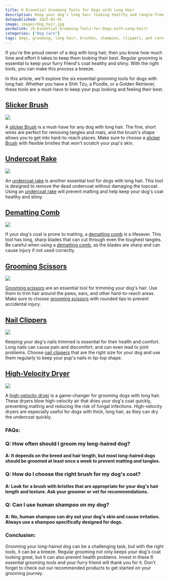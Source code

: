 ```yaml
---
title: 6 Essential Grooming Tools for Dogs with Long Hair
description: Keep your dog's long hair looking healthy and tangle-free with these 6 essential grooming tools. From brushes to shampoos, we've got you covered.
datepublished: 2025-01-01
image: images/dog_hair.jpg
permalink: /6-Essential-Grooming-Tools-for-Dogs-with-Long-hair/
categories: ["Dog Care"]
tags: dogs, grooming, long hair, brushes, shampoos, clippers, pet care
---
```


If you're the proud owner of a dog with long hair, then you know how much time and effort it takes to keep them looking their best. Regular grooming is essential to keep your furry friend's coat healthy and shiny. With the right tools, you can make this process a breeze.

In this article, we'll explore the six essential grooming tools for dogs with long hair. Whether you have a Shih Tzu, a Poodle, or a Golden Retriever, these tools are a must-have to keep your pup looking and feeling their best.

## [Slicker Brush](https://amzn.to/3Yni8VD)

<a href="https://www.amazon.com/Hertzko-Self-Cleaning-Slicker-Brush/dp/B00ZGPI3OY?crid=1VCXRUDQAEQ3S&keywords=slicker+brush+for+dogs&qid=1678207264&sprefix=Slicker+Brush%2Caps%2C889&sr=8-1-spons&psc=1&smid=A2ZGEJ0145DF0H&spLa=ZW5jcnlwdGVkUXVhbGlmaWVyPUExN1BHOTVUSldFNk1ZJmVuY3J5cHRlZElkPUEwMTE5NDA0QTQ2WTZJM0RSNThVJmVuY3J5cHRlZEFkSWQ9QTAxNTk2MTVZOU1YMlBKRzQzS1gmd2lkZ2V0TmFtZT1zcF9hdGYmYWN0aW9uPWNsaWNrUmVkaXJlY3QmZG9Ob3RMb2dDbGljaz10cnVl&linkCode=li2&tag=forpetswith01-20&linkId=61e6178c8b47364ee21f878463d45bb3&language=en_US&ref_=as_li_ss_il" target="_blank"><img border="0" src="//ws-na.amazon-adsystem.com/widgets/q?_encoding=UTF8&ASIN=B00ZGPI3OY&Format=_SL160_&ID=AsinImage&MarketPlace=US&ServiceVersion=20070822&WS=1&tag=forpetswith01-20&language=en_US" ></a><img src="https://ir-na.amazon-adsystem.com/e/ir?t=forpetswith01-20&language=en_US&l=li2&o=1&a=B00ZGPI3OY" width="1" height="1" border="0" alt="" style="border:none !important; margin:0px !important;" />

A [slicker Brush](https://amzn.to/3Yni8VD) is a must-have for any dog with long hair. The fine, short wires are perfect for removing tangles and mats, and the brush's shape allows you to get into hard-to-reach places. Make sure to choose a [slicker Brush](https://amzn.to/3Yni8VD) with flexible bristles that won't scratch your pup's skin.

## [Undercoat Rake](https://amzn.to/3SSzqsJ)

<a href="https://www.amazon.com/Maxpower-Planet-Pet-Grooming-Brush/dp/B07P2N8HQH?crid=3PRWCCHREKF52&keywords=Undercoat+Rake&qid=1678210450&sprefix=undercoat+rake%2Caps%2C487&sr=8-5&linkCode=li2&tag=forpetswith01-20&linkId=00ca643c14db2213570467db201112f1&language=en_US&ref_=as_li_ss_il" target="_blank"><img border="0" src="//ws-na.amazon-adsystem.com/widgets/q?_encoding=UTF8&ASIN=B07P2N8HQH&Format=_SL160_&ID=AsinImage&MarketPlace=US&ServiceVersion=20070822&WS=1&tag=forpetswith01-20&language=en_US" ></a><img src="https://ir-na.amazon-adsystem.com/e/ir?t=forpetswith01-20&language=en_US&l=li2&o=1&a=B07P2N8HQH" width="1" height="1" border="0" alt="" style="border:none !important; margin:0px !important;" />

An [undercoat rake](https://amzn.to/3SSzqsJ) is another essential tool for dogs with long hair. This tool is designed to remove the dead undercoat without damaging the topcoat. Using an [undercoat rake](https://amzn.to/3SSzqsJ) will prevent matting and help keep your dog's coat healthy and shiny.

## [Dematting Comb](https://amzn.to/3ynXSbO)

<a href="https://www.amazon.com/Poodle-Pet-Dematting-Rake-Brush/dp/B0731NJKCG?crid=1261EHRD188G9&keywords=Dematting+Comb&qid=1678210558&sprefix=dematting+comb%2Caps%2C335&sr=8-2&linkCode=li2&tag=forpetswith01-20&linkId=80cda4e75575286e8f6930fc41e2e861&language=en_US&ref_=as_li_ss_il" target="_blank"><img border="0" src="//ws-na.amazon-adsystem.com/widgets/q?_encoding=UTF8&ASIN=B0731NJKCG&Format=_SL160_&ID=AsinImage&MarketPlace=US&ServiceVersion=20070822&WS=1&tag=forpetswith01-20&language=en_US" ></a><img src="https://ir-na.amazon-adsystem.com/e/ir?t=forpetswith01-20&language=en_US&l=li2&o=1&a=B0731NJKCG" width="1" height="1" border="0" alt="" style="border:none !important; margin:0px !important;" />

If your dog's coat is prone to matting, a [dematting comb](https://amzn.to/3ynXSbO) is a lifesaver. This tool has long, sharp blades that can cut through even the toughest tangles. Be careful when using a [dematting comb](https://amzn.to/3ynXSbO), as the blades are sharp and can cause injury if not used correctly.

## [Grooming Scissors](https://amzn.to/3mnsA28)

<a href="https://www.amazon.com/Motanar-Professional-Grooming-Scissors-Stainless/dp/B07G6JFMP6?crid=1XQU21BHYM1CE&keywords=Grooming+Scissors&qid=1678210679&sprefix=grooming+scissors%2Caps%2C227&sr=8-5&linkCode=li2&tag=forpetswith01-20&linkId=9136c7909a814e2ce7e95ba6d2756061&language=en_US&ref_=as_li_ss_il" target="_blank"><img border="0" src="//ws-na.amazon-adsystem.com/widgets/q?_encoding=UTF8&ASIN=B07G6JFMP6&Format=_SL160_&ID=AsinImage&MarketPlace=US&ServiceVersion=20070822&WS=1&tag=forpetswith01-20&language=en_US" ></a><img src="https://ir-na.amazon-adsystem.com/e/ir?t=forpetswith01-20&language=en_US&l=li2&o=1&a=B07G6JFMP6" width="1" height="1" border="0" alt="" style="border:none !important; margin:0px !important;" />

[Grooming scissors](https://amzn.to/3mnsA28) are an essential tool for trimming your dog's hair. Use them to trim hair around the paws, ears, and other hard-to-reach areas. Make sure to choose [grooming scissors](https://amzn.to/3mnsA28) with rounded tips to prevent accidental injury.

## [Nail Clippers](https://amzn.to/3myv3af)

<a href="https://www.amazon.com/Dudi-Dog-Nail-Clippers-Trimmer/dp/B07JGBC1RP?keywords=nail+clippers+dog&qid=1678210795&sprefix=Nail+Clippers+d%2Caps%2C430&sr=8-1&linkCode=li2&tag=forpetswith01-20&linkId=339f5eb46a7094adacafca5799ca2217&language=en_US&ref_=as_li_ss_il" target="_blank"><img border="0" src="//ws-na.amazon-adsystem.com/widgets/q?_encoding=UTF8&ASIN=B07JGBC1RP&Format=_SL160_&ID=AsinImage&MarketPlace=US&ServiceVersion=20070822&WS=1&tag=forpetswith01-20&language=en_US" ></a><img src="https://ir-na.amazon-adsystem.com/e/ir?t=forpetswith01-20&language=en_US&l=li2&o=1&a=B07JGBC1RP" width="1" height="1" border="0" alt="" style="border:none !important; margin:0px !important;" />

Keeping your dog's nails trimmed is essential for their health and comfort. Long nails can cause pain and discomfort, and can even lead to joint problems. Choose [nail clippers](https://amzn.to/3myv3af) that are the right size for your dog and use them regularly to keep your pup's nails in tip-top shape.

## [High-Velocity Dryer](https://amzn.to/3L8vXod)

<a href="https://www.amazon.com/NESTROAD-Velocity-Adjustable-Professional-Different/dp/B09LD7Q7MG?keywords=high+velocity+dryer+for+dogs&qid=1678210881&sprefix=High-Velocity+Dryer%2Caps%2C232&sr=8-8&linkCode=li2&tag=forpetswith01-20&linkId=83b4c30344d793e9378bf5153ee3559a&language=en_US&ref_=as_li_ss_il" target="_blank"><img border="0" src="//ws-na.amazon-adsystem.com/widgets/q?_encoding=UTF8&ASIN=B09LD7Q7MG&Format=_SL160_&ID=AsinImage&MarketPlace=US&ServiceVersion=20070822&WS=1&tag=forpetswith01-20&language=en_US" ></a><img src="https://ir-na.amazon-adsystem.com/e/ir?t=forpetswith01-20&language=en_US&l=li2&o=1&a=B09LD7Q7MG" width="1" height="1" border="0" alt="" style="border:none !important; margin:0px !important;" />

A [high-velocity dryer](https://amzn.to/3L8vXod) is a game-changer for grooming dogs with long hair. These dryers blow high-velocity air that dries your dog's coat quickly, preventing matting and reducing the risk of fungal infections. High-velocity dryers are especially useful for dogs with thick, long hair, as they can dry the undercoat quickly.


### FAQs:

### Q: How often should I groom my long-haired dog?

#### A: It depends on the breed and hair length, but most long-haired dogs should be groomed at least once a week to prevent matting and tangles.

### Q: How do I choose the right brush for my dog's coat?

#### A: Look for a brush with bristles that are appropriate for your dog's hair length and texture. Ask your groomer or vet for recommendations.

### Q: Can I use human shampoo on my dog?

#### A: No, human shampoo can dry out your dog's skin and cause irritation. Always use a shampoo specifically designed for dogs.

### Conclusion:

Grooming your long-haired dog can be a challenging task, but with the right tools, it can be a breeze. Regular grooming not only keeps your dog's coat looking great, but it can also prevent health problems. Invest in these 6 essential grooming tools and your furry friend will thank you for it. Don't forget to check out our recommended products to get started on your grooming journey.